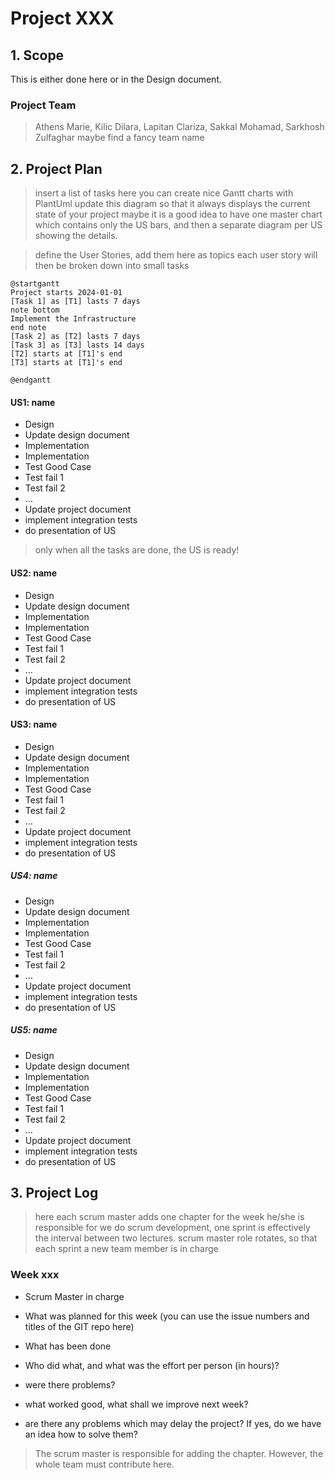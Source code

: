 # Project __XXX__

## 1. Scope

This is either done here or in the Design document.

### Project Team

> Athens Marie, Kilic Dilara, Lapitan Clariza, Sakkal Mohamad, Sarkhosh Zulfaghar
> maybe find a fancy team name

## 2. Project Plan

> insert a list of tasks here
> you can create nice Gantt charts with PlantUml
> update this diagram so that it always displays the current state of your project
> maybe it is a good idea to have one master chart which contains only the US bars, and then a separate diagram per US showing the details.

> define the User Stories, add them here as topics
> each user story will then be broken down into small tasks

```plantuml
@startgantt
Project starts 2024-01-01
[Task 1] as [T1] lasts 7 days
note bottom
Implement the Infrastructure
end note
[Task 2] as [T2] lasts 7 days
[Task 3] as [T3] lasts 14 days
[T2] starts at [T1]'s end
[T3] starts at [T1]'s end

@endgantt
```

#### US1: name

- Design
- Update design document
- Implementation
- Implementation
- Test Good Case
- Test fail 1
- Test fail 2
- ...
- Update project document
- implement integration tests
- do presentation of US

> only when all the tasks are done, the US is ready!

#### US2: name

- Design
- Update design document
- Implementation
- Implementation
- Test Good Case
- Test fail 1
- Test fail 2
- ...
- Update project document
- implement integration tests
- do presentation of US

#### US3: name

- Design
- Update design document
- Implementation
- Implementation
- Test Good Case
- Test fail 1
- Test fail 2
- ...
- Update project document
- implement integration tests
- do presentation of US

##### US4: name

- Design
- Update design document
- Implementation
- Implementation
- Test Good Case
- Test fail 1
- Test fail 2
- ...
- Update project document
- implement integration tests
- do presentation of US

##### US5: name 

- Design
- Update design document
- Implementation
- Implementation
- Test Good Case
- Test fail 1
- Test fail 2
- ...
- Update project document
- implement integration tests
- do presentation of US

## 3. Project Log

> here each scrum master adds one chapter for the week he/she is responsible for
> we do scrum development, one sprint is effectively the interval between two lectures.
> scrum master role rotates, so that each sprint a new team member is in charge

### Week xxx

- Scrum Master in charge

- What was planned for this week (you can use the issue numbers and titles of the GIT repo here)
- What has been done
- Who did what, and what was the effort per person (in hours)?

- were there problems?
- what worked good, what shall we improve next week?
- are there any problems which may delay the project? If yes, do we have an idea how to solve them?

> The scrum master is responsible for adding the chapter. However, the whole team must contribute here.
